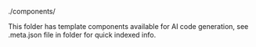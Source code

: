 ./components/ 

This folder has template components available for AI code generation, see .meta.json file in folder for quick indexed info.

